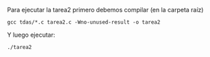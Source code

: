 
Para ejecutar la tarea2 primero debemos compilar (en la carpeta raíz)
````
gcc tdas/*.c tarea2.c -Wno-unused-result -o tarea2
````

Y luego ejecutar:
````
./tarea2
````
